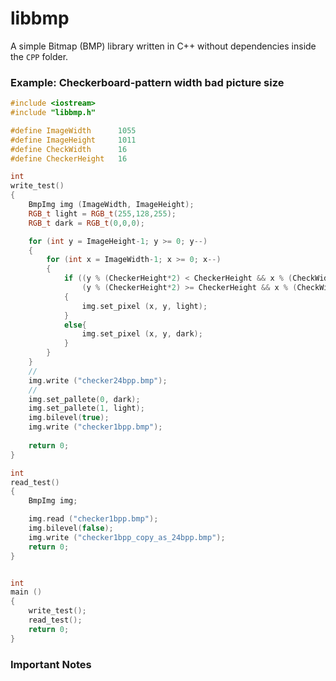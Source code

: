 # libbmp
A simple Bitmap (BMP) library written in C++ without dependencies inside the `CPP` folder.

### Example: Checkerboard-pattern width bad picture size

```CPP
#include <iostream>
#include "libbmp.h"

#define ImageWidth		1055
#define ImageHeight		1011
#define CheckWidth		16
#define CheckerHeight	16

int
write_test()
{
	BmpImg img (ImageWidth, ImageHeight);
	RGB_t light = RGB_t(255,128,255);
	RGB_t dark = RGB_t(0,0,0);

	for (int y = ImageHeight-1; y >= 0; y--)
	{
		for (int x = ImageWidth-1; x >= 0; x--)
		{
			if ((y % (CheckerHeight*2) < CheckerHeight && x % (CheckWidth*2) < CheckWidth) ||
			    (y % (CheckerHeight*2) >= CheckerHeight && x % (CheckWidth*2) >= CheckWidth))
			{
				img.set_pixel (x, y, light);
			}
			else{
				img.set_pixel (x, y, dark);
			}
		}
	}
	// 
	img.write ("checker24bpp.bmp");
	// 
	img.set_pallete(0, dark);
	img.set_pallete(1, light);
	img.bilevel(true);
	img.write ("checker1bpp.bmp");
	
	return 0;
}

int
read_test()
{
	BmpImg img;

	img.read ("checker1bpp.bmp");
	img.bilevel(false);
	img.write ("checker1bpp_copy_as_24bpp.bmp");
	return 0;
}


int
main ()
{
	write_test();
	read_test();
	return 0;
}

```

### Important Notes

